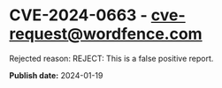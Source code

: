 # CVE-2024-0663 - cve-request@wordfence.com

Rejected reason: REJECT: This is a false positive report.

**Publish date:** 2024-01-19
